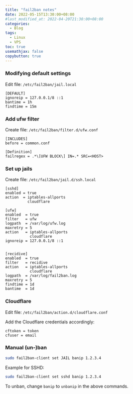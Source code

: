 ```yaml
---
title: "fail2ban notes"
date: 2022-05-15T13:30:00+08:00
#last_modified_at: 2022-04-20T21:30:00+08:00
categories:
  - Blog
tags:
  - Linux
  - VPS
toc: true
usemathjax: false
copybutton: true
---
```


### Modifying default settings

Edit file: `/etc/fail2ban/jail.local`

```
[DEFAULT]
ignoreip = 127.0.0.1/8 ::1
bantime = 1h
findtime = 15m
```

### Add ufw filter

Create file: `/etc/fail2ban/filter.d/ufw.conf`

```
[INCLUDES]
before = common.conf

[Definition]
failregex = .*\[UFW BLOCK\] IN=.* SRC=<HOST>
```

### Set up jails

Create file: `/etc/fail2ban/jail.d/ssh.local`

```
[sshd]
enabled = true
action  = iptables-allports
          cloudflare

[ufw]
enabled  = true
filter   = ufw
logpath  = /var/log/ufw.log
maxretry = 5
action   = iptables-allports
           cloudflare
ignoreip = 127.0.0.1/8 ::1


[recidive]
enabled  = true
filter   = recidive
action   = iptables-allports
           cloudflare
logpath  = /var/log/fail2ban.log
maxretry = 5
findtime = 1d
bantime  = 1d
```

### Cloudflare

Edit file: `/etc/fail2ban/action.d/cloudflare.conf`

Add the Cloudflare credentials accordingly:

```
cftoken = token
cfuser = email
```

### Manual (un-)ban

```sh
sudo fail2ban-client set JAIL banip 1.2.3.4
```

Example for SSHD:
```sh
sudo fail2ban-client set sshd banip 1.2.3.4
```

To unban, change `banip` to `unbanip` in the above commands.
